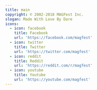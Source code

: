 ```yaml
---
title: main
copyright: © 2002-2018 MAGFest Inc.
slogan: Made With Love By Dare
icons:
  - icon: facebook
    title: Facebook
    url: 'https://facebook.com/magfest'
  - icon: twitter
    title: Twitter
    url: 'https://twitter.com/magfest'
  - icon: reddit
    title: Reddit
    url: 'https://reddit.com/r/magfest'
  - icon: youtube
    title: Youtube
    url: 'https://youtube.com/magfest'
---
```

